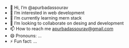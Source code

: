 - 👋 Hi, I’m @apurbadassourav
- 👀 I’m interested in web development
- 🌱 I’m currently learning mern stack
- 💞️ I’m looking to collaborate on desing and development
- 📫 How to reach me apurbadassourav@gmail.com
- 😄 Pronouns: ...
- ⚡ Fun fact: ...

<!---
apurbadassourav/apurbadassourav is a ✨ special ✨ repository because its `README.md` (this file) appears on your GitHub profile.
You can click the Preview link to take a look at your changes.
--->
